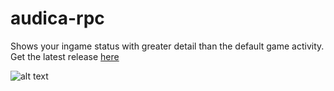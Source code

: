 # audica-rpc 

Shows your ingame status with greater detail than the default game activity.  
Get the latest release [here](https://github.com/octoberU/Audica-Discord-Rich-Presence/releases/latest)
 
![alt text](https://cdn.discordapp.com/attachments/739906380764545064/740255613879320576/Discord_TUIiJy8ygt.png "Discord RPC example")
